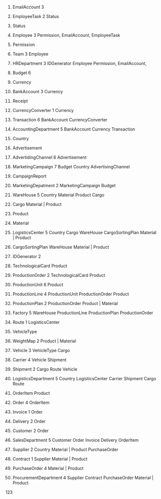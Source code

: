 1. EmailAccount 3

2. EmployeeTask 2
   Status

3. Status

4. Employee 3
   Permission,
   EmailAccount,
   EmployeeTask

5. Permission

6. Team 3
   Employee

7. HRDepartment 3
   IDGenerator
   Employee
   Permission,
   EmailAccount,

8. Budget 6

9. Currency

10. BankAccount 3
    Currency

11. Receipt

12. CurrencyConverter 1
    Currency

13. Transaction 6
    BankAccount
    CurrencyConverter

14. AccountingDepartment 5
    BankAccount
    Currency
    Transaction

15. Country

16. Advertisement

17. AdvertidingChannel 6
    Advertisement
18. MarketingCampaign 7
    Budget
    Country
    AdvertisingChannel

19. CampaignReport

20. MarketingDepatment 2
    MarketingCampaign
    Budget

21. WareHouse 5
    Country
    Material
    Product
    Cargo

22. Cargo
    Material | Product

23. Product

24. Material

25. LogisticsCenter 5
    Country
    Cargo
    WareHouse
    CargoSortingPlan
    Material | Product

26. CargoSortingPlan
    WareHouse
    Material | Product

27. IDGenerator 2

28. TechnologicalCard
    Product

29. ProductionOrder 2
    TechnologicalCard
    Product

30. ProductionUnit 6
    Product

31. ProductionLine 4
    ProductionUnit
    ProductionOrder
    Product

32. ProductionPlan 2
    ProductionOrder
    Product | Material

33. Factory 5
    WareHouse
    ProductionLine
    ProductionPlan
    ProductionOrder

34. Route 1
    LogisticsCenter

35. VehicleType

36. WeightMap 2
    Product | Material

37. Vehicle 3
    VehicleType
    Cargo

38. Carrier 4
    Vehicle
    Shipment

39. Shipment 2
    Cargo
    Route
    Vehicle

40. LogisticsDepartment 5
    Country
    LogisticsCenter
    Carrier
    Shipment
    Cargo
    Route

41. OrderItem
    Product

42. Order 4
    OrderItem

43. Invoice 1
    Order

44. Delivery 2
    Order

45. Customer 2
    Order

46. SalesDepartment 5
    Customer
    Order
    Invoice
    Delivery
    OrderItem

47. Supplier 2
    Country
    Material | Product
    PurchaseOrder

48. Contract 1
    Supplier
    Material | Product

49. PurchaseOrder 4
    Material | Product

50. ProcurementDepartment 4
    Supplier
    Contract
    PurchaseOrder
    Material | Product

123
